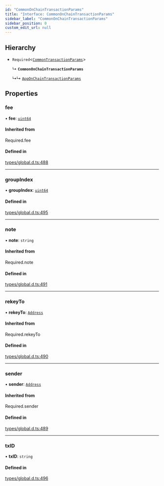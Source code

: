 ```yaml
---
id: "CommonOnChainTransactionParams"
title: "Interface: CommonOnChainTransactionParams"
sidebar_label: "CommonOnChainTransactionParams"
sidebar_position: 0
custom_edit_url: null
---
```


## Hierarchy

- `Required`<[`CommonTransactionParams`](CommonTransactionParams.md)\>

  ↳ **`CommonOnChainTransactionParams`**

  ↳↳ [`AppOnChainTransactionParams`](AppOnChainTransactionParams.md)

## Properties

### fee

• **fee**: [`uint64`](../modules.md#uint64)

#### Inherited from

Required.fee

#### Defined in

[types/global.d.ts:488](https://github.com/algorand-devrel/tealscript/blob/3275b18/types/global.d.ts#L488)

___

### groupIndex

• **groupIndex**: [`uint64`](../modules.md#uint64)

#### Defined in

[types/global.d.ts:495](https://github.com/algorand-devrel/tealscript/blob/3275b18/types/global.d.ts#L495)

___

### note

• **note**: `string`

#### Inherited from

Required.note

#### Defined in

[types/global.d.ts:491](https://github.com/algorand-devrel/tealscript/blob/3275b18/types/global.d.ts#L491)

___

### rekeyTo

• **rekeyTo**: [`Address`](../classes/Address.md)

#### Inherited from

Required.rekeyTo

#### Defined in

[types/global.d.ts:490](https://github.com/algorand-devrel/tealscript/blob/3275b18/types/global.d.ts#L490)

___

### sender

• **sender**: [`Address`](../classes/Address.md)

#### Inherited from

Required.sender

#### Defined in

[types/global.d.ts:489](https://github.com/algorand-devrel/tealscript/blob/3275b18/types/global.d.ts#L489)

___

### txID

• **txID**: `string`

#### Defined in

[types/global.d.ts:496](https://github.com/algorand-devrel/tealscript/blob/3275b18/types/global.d.ts#L496)
